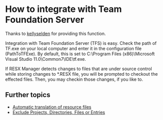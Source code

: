 # How to integrate with Team Foundation Server

Thanks to [kellyselden](https://www.codeplex.com/site/users/view/kellyselden) for providing this function.

Integration with Team Foundation Server (TFS) is easy. Check the path of TF.exe on your local computer and enter it in the configuration file (PathToTFExe). By default, this is set to C:\Program Files (x86)\Microsoft Visual Studio 11.0\Common7\IDE\tf.exe.

If RESX Manager detects changes to files that are under source control while storing changes to *.RESX file, you will be prompted to checkout the effected files. Then, you may checkin those changes, if you like to.

## Further topics
* [Automatic translation of resource files](AutomaticTranslation.md)
* [Exclude Projects, Directories, Files or Entries](ExcludeProjectsDirectoriesFilesEntries.md)
